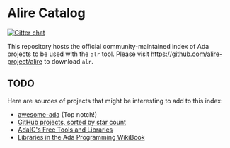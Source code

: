 # Alire Catalog

[![Gitter chat](https://badges.gitter.im/gitterHQ/gitter.png)](https://gitter.im/ada-lang/Alire)

This repository hosts the official community-maintained index of Ada projects
to be used with the `alr` tool. Please visit
https://github.com/alire-project/alire to download `alr`.

## TODO

Here are sources of projects that might be interesting to add to this index:

* [awesome-ada](https://github.com/ohenley/awesome-ada) (Top notch!)
* [GitHub projects, sorted by star
  count](https://github.com/search?o=desc&l=Ada&q=ada&s=stars&type=Repositories)
* [AdaIC's Free Tools and
  Libraries](http://www.adaic.org/ada-resources/tools-libraries/)
* [Libraries in the Ada Programming
   WikiBook](https://en.wikibooks.org/wiki/Ada_Programming/Libraries)
